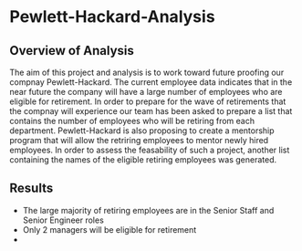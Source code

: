 # Pewlett-Hackard-Analysis

## Overview of Analysis
The aim of this project and analysis is to work toward future proofing our compnay Pewlett-Hackard. The current employee data indicates that in the near future the company will have a large number of employees who are eligible for retirement. In order to prepare for the wave of retirements that the compnay will experience our team has been asked to prepare a list that contains the number of employees who will be retiring from each department. Pewlett-Hackard is also proposing to create a mentorship program that will allow the retriring employees to mentor newly hired employees. In order to assess the feasability of such a project, another list containing the names of the eligible retiring employees was generated. 

## Results 
- The large majority of retiring employees are in the Senior Staff and Senior Engineer roles
- Only 2 managers will be eligible for retirement
-
